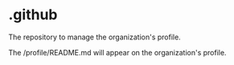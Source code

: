 # .github

The repository to manage the organization's profile.

The /profile/README.md will appear on the organization's profile.
